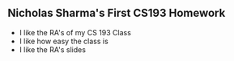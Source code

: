 ## Nicholas Sharma's First CS193 Homework

- I like the RA's of my CS 193 Class
- I like how easy the class is
- I like the RA's slides
